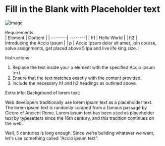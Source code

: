 # Fill in the Blank with Placeholder text   

![image](https://github.com/Bapanapalli-Sateesh/Fill-in-the-Blank-with-Placeholder-text/assets/140993503/e8acfd41-c36c-4fbd-a689-717c700179a6)

Requirements   
| Element | Content |
| --------| --------|
| h1 | Hello World |
| h2 | Introducing the Accio Ipsum |
| p | Accio ipsum dolor sit amet, join course, solve assignments, get placed above 5 lpa and live life king size. |

Instructions   
1. Replace the text inside your p element with the specified Accio ipsum text.
2. Ensure that the text matches exactly with the content provided.
3. Include the necessary h1 and h2 headings as outlined above.

Extra info: Background of lorem text:   

Web developers traditionally use lorem ipsum text as a placeholder text. The lorem ipsum text is randomly scraped from a famous passage by Cicero of Ancient Rome. Lorem ipsum text has been used as placeholder text by typesetters since the 16th century, and this tradition continues on the web.    


Well, 5 centuries is long enough. Since we're building whatever we want, let's use something called "Accio ipsum text".

